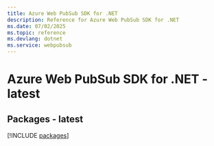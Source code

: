 ```yaml
---
title: Azure Web PubSub SDK for .NET
description: Reference for Azure Web PubSub SDK for .NET
ms.date: 07/02/2025
ms.topic: reference
ms.devlang: dotnet
ms.service: webpubsub
---
```

# Azure Web PubSub SDK for .NET - latest
## Packages - latest
[!INCLUDE [packages](web-pubsub-index.md)]
